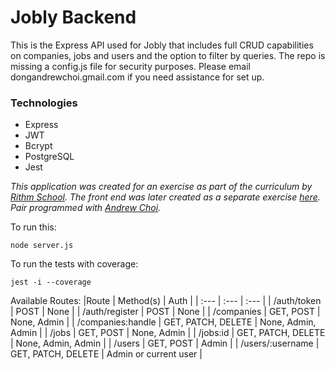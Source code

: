 # Jobly Backend

This is the Express API used for Jobly that includes full CRUD capabilities on companies, jobs and users and the option to filter by queries.
The repo is missing a config.js file for security purposes. Please email dongandrewchoi.gmail.com if you need assistance for set up.

### Technologies
- Express
- JWT
- Bcrypt
- PostgreSQL
- Jest

_This application was created for an exercise as part of the curriculum by [Rithm School](https://www.rithmschool.com/). The front end was later created as a separate exercise [here](https://github.com/robynlgy/react-jobly). Pair programmed with [Andrew Choi](https://github.com/DongChoi)._

To run this:

    node server.js

To run the tests with coverage:

    jest -i --coverage


Available Routes:
|Route | Method(s) | Auth |
| :--- | :--- | :--- |
| /auth/token | POST | None |
| /auth/register | POST | None |
| /companies | GET, POST | None, Admin |
| /companies:handle | GET, PATCH, DELETE | None, Admin, Admin |
| /jobs | GET, POST | None, Admin |
| /jobs:id | GET, PATCH, DELETE | None, Admin, Admin |
| /users | GET, POST | Admin |
| /users/:username | GET, PATCH, DELETE | Admin or current user |


